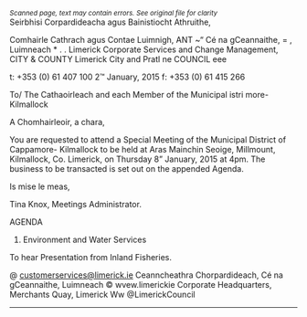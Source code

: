 *<small>Scanned page, text may contain errors. See original file for clarity</small>*  
Seirbhisi Corpardideacha agus Bainistiocht Athruithe,

Comhairle Cathrach agus Contae Luimnigh,
ANT ~“ Cé na gCeannaithe,
= , Luimneach *
. .
Limerick Corporate Services and Change Management,
CITY & COUNTY Limerick City and Pratl ne
COUNCIL eee

t: +353 (0) 61 407 100
2™ January, 2015 f: +353 (0) 61 415 266

To/ The Cathaoirleach and each Member of the Municipal
istri more-Kilmallock

A Chomhairleoir, a chara,

You are requested to attend a Special Meeting of the Municipal District of Cappamore-
Kilmallock to be held at Aras Mainchin Seoige, Millmount, Kilmallock, Co. Limerick, on
Thursday 8” January, 2015 at 4pm. The business to be transacted is set out on the
appended Agenda.

Is mise le meas,

Tina Knox,
Meetings Administrator.

AGENDA

1. Environment and Water Services

To hear Presentation from Inland Fisheries.

@ customerservices@limerick.ie
Ceanncheathra Chorpardideach, Cé na gCeannaithe, Luimneach © wvew.limerickie
Corporate Headquarters, Merchants Quay, Limerick Ww @LimerickCouncil

---
